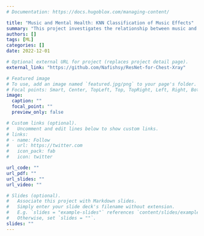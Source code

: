 ```yaml
---
# Documentation: https://docs.hugoblox.com/managing-content/

title: "Music and Mental Health: KNN Classification of Music Effects"
summary: "This project investigates the relationship between music and mental health using the 'mxmh_survey_results.csv' dataset. It employs K-Nearest Neighbors (KNN) to classify the perceived effects of music (improve, worsen, no effect) on individuals experiencing anxiety, depression, insomnia, and OCD."
authors: []
tags: [ML]
categories: []
date: 2022-12-01

# Optional external URL for project (replaces project detail page).
external_link: "https://github.com/Nafishsy/ResNet-for-Chest-Xray"

# Featured image
# To use, add an image named `featured.jpg/png` to your page's folder.
# Focal points: Smart, Center, TopLeft, Top, TopRight, Left, Right, BottomLeft, Bottom, BottomRight.
image:
  caption: ""
  focal_point: ""
  preview_only: false

# Custom links (optional).
#   Uncomment and edit lines below to show custom links.
# links:
# - name: Follow
#   url: https://twitter.com
#   icon_pack: fab
#   icon: twitter

url_code: ""
url_pdf: ""
url_slides: ""
url_video: ""

# Slides (optional).
#   Associate this project with Markdown slides.
#   Simply enter your slide deck's filename without extension.
#   E.g. `slides = "example-slides"` references `content/slides/example-slides.md`.
#   Otherwise, set `slides = ""`.
slides: ""
---
```

